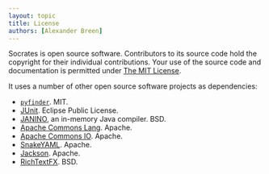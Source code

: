 ```yaml
---
layout: topic
title: License
authors: [Alexander Breen]
---
```


Socrates is open source software. Contributors to its source code hold
the copyright for their individual contributions. Your use of the source code
and documentation is permitted under [The MIT
License](https://opensource.org/licenses/MIT).

It uses a number of other open source software projects as dependencies:

*   [`pyfinder`](https://github.com/abreen/pyfinder). MIT.
*   [JUnit](http://junit.org). Eclipse Public License.
*   [JANINO](http://unkrig.de/w/Janino), an in-memory Java compiler. BSD.
*   [Apache Commons Lang](https://commons.apache.org/proper/commons-lang/).
    Apache.
*   [Apache Commons IO](https://commons.apache.org/proper/commons-io/).
    Apache.
*   [SnakeYAML](https://bitbucket.org/asomov/snakeyaml). Apache.
*   [Jackson](https://github.com/FasterXML/jackson). Apache.
*   [RichTextFX](https://github.com/TomasMikula/RichTextFX). BSD.
